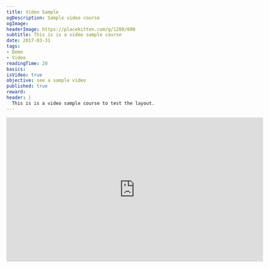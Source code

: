 ```yaml
---
title: Video Sample
ogDescription: Sample video course
ogImage:
headerImage: https://placekitten.com/g/1200/600
subtitle: This is is a video sample course
date: 2017-03-31
tags:
- Demo
- Video
readingTime: 20
basics:
isVideo: true
objective: see a sample video
published: true
reward:
header: |
  This is is a video sample course to test the layout.
---
```

<iframe width="670" height="376" src="https://www.youtube.com/embed/ISXUegwmGlU" frameborder="0" allowfullscreen></iframe>